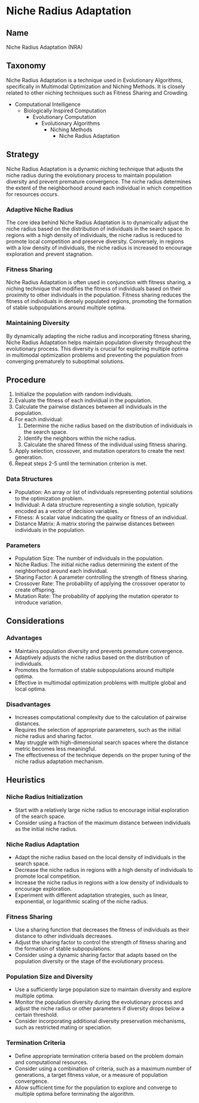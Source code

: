 # Niche Radius Adaptation

## Name

Niche Radius Adaptation (NRA)

## Taxonomy

Niche Radius Adaptation is a technique used in Evolutionary Algorithms, specifically in Multimodal Optimization and Niching Methods. It is closely related to other niching techniques such as Fitness Sharing and Crowding.

- Computational Intelligence
  - Biologically Inspired Computation
    - Evolutionary Computation
      - Evolutionary Algorithms
        - Niching Methods
          - Niche Radius Adaptation

## Strategy

Niche Radius Adaptation is a dynamic niching technique that adjusts the niche radius during the evolutionary process to maintain population diversity and prevent premature convergence. The niche radius determines the extent of the neighborhood around each individual in which competition for resources occurs.

### Adaptive Niche Radius

The core idea behind Niche Radius Adaptation is to dynamically adjust the niche radius based on the distribution of individuals in the search space. In regions with a high density of individuals, the niche radius is reduced to promote local competition and preserve diversity. Conversely, in regions with a low density of individuals, the niche radius is increased to encourage exploration and prevent stagnation.

### Fitness Sharing

Niche Radius Adaptation is often used in conjunction with fitness sharing, a niching technique that modifies the fitness of individuals based on their proximity to other individuals in the population. Fitness sharing reduces the fitness of individuals in densely populated regions, promoting the formation of stable subpopulations around multiple optima.

### Maintaining Diversity

By dynamically adapting the niche radius and incorporating fitness sharing, Niche Radius Adaptation helps maintain population diversity throughout the evolutionary process. This diversity is crucial for exploring multiple optima in multimodal optimization problems and preventing the population from converging prematurely to suboptimal solutions.

## Procedure

1. Initialize the population with random individuals.
2. Evaluate the fitness of each individual in the population.
3. Calculate the pairwise distances between all individuals in the population.
4. For each individual:
   1. Determine the niche radius based on the distribution of individuals in the search space.
   2. Identify the neighbors within the niche radius.
   3. Calculate the shared fitness of the individual using fitness sharing.
5. Apply selection, crossover, and mutation operators to create the next generation.
6. Repeat steps 2-5 until the termination criterion is met.

### Data Structures

- Population: An array or list of individuals representing potential solutions to the optimization problem.
- Individual: A data structure representing a single solution, typically encoded as a vector of decision variables.
- Fitness: A scalar value indicating the quality or fitness of an individual.
- Distance Matrix: A matrix storing the pairwise distances between individuals in the population.

### Parameters

- Population Size: The number of individuals in the population.
- Niche Radius: The initial niche radius determining the extent of the neighborhood around each individual.
- Sharing Factor: A parameter controlling the strength of fitness sharing.
- Crossover Rate: The probability of applying the crossover operator to create offspring.
- Mutation Rate: The probability of applying the mutation operator to introduce variation.

## Considerations

### Advantages

- Maintains population diversity and prevents premature convergence.
- Adaptively adjusts the niche radius based on the distribution of individuals.
- Promotes the formation of stable subpopulations around multiple optima.
- Effective in multimodal optimization problems with multiple global and local optima.

### Disadvantages

- Increases computational complexity due to the calculation of pairwise distances.
- Requires the selection of appropriate parameters, such as the initial niche radius and sharing factor.
- May struggle with high-dimensional search spaces where the distance metric becomes less meaningful.
- The effectiveness of the technique depends on the proper tuning of the niche radius adaptation mechanism.

## Heuristics

### Niche Radius Initialization

- Start with a relatively large niche radius to encourage initial exploration of the search space.
- Consider using a fraction of the maximum distance between individuals as the initial niche radius.

### Niche Radius Adaptation

- Adapt the niche radius based on the local density of individuals in the search space.
- Decrease the niche radius in regions with a high density of individuals to promote local competition.
- Increase the niche radius in regions with a low density of individuals to encourage exploration.
- Experiment with different adaptation strategies, such as linear, exponential, or logarithmic scaling of the niche radius.

### Fitness Sharing

- Use a sharing function that decreases the fitness of individuals as their distance to other individuals decreases.
- Adjust the sharing factor to control the strength of fitness sharing and the formation of stable subpopulations.
- Consider using a dynamic sharing factor that adapts based on the population diversity or the stage of the evolutionary process.

### Population Size and Diversity

- Use a sufficiently large population size to maintain diversity and explore multiple optima.
- Monitor the population diversity during the evolutionary process and adjust the niche radius or other parameters if diversity drops below a certain threshold.
- Consider incorporating additional diversity preservation mechanisms, such as restricted mating or speciation.

### Termination Criteria

- Define appropriate termination criteria based on the problem domain and computational resources.
- Consider using a combination of criteria, such as a maximum number of generations, a target fitness value, or a measure of population convergence.
- Allow sufficient time for the population to explore and converge to multiple optima before terminating the algorithm.

